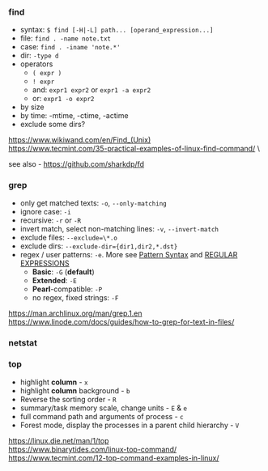 
### find
* syntax: `$ find [-H|-L] path... [operand_expression...]`
* file: `find . -name note.txt`
* case: `find . -iname 'note.*'`
* dir: `-type d`
* operators
   * `( expr )`
   * `! expr`
   * and: `expr1 expr2` or `expr1 -a expr2`
   * or: `expr1 -o expr2`
* by size
* by time: -mtime, -ctime, -actime
* exclude some dirs?

https://www.wikiwand.com/en/Find_(Unix) \
https://www.tecmint.com/35-practical-examples-of-linux-find-command/ \

see also - https://github.com/sharkdp/fd

### grep
* only get matched texts: `-o`, `--only-matching`
* ignore case: `-i`
* recursive: `-r` or `-R`
* invert match, select non-matching lines: `-v`, `--invert-match`
* exclude files: `--exclude=\*.o`
* exclude dirs: `--exclude-dir={dir1,dir2,*.dst}`
* regex / user patterns: `-e`. More see [Pattern Syntax](https://man.archlinux.org/man/grep.1.en#Pattern_Syntax) and [REGULAR EXPRESSIONS](https://man.archlinux.org/man/grep.1.en#REGULAR_EXPRESSIONS)
    * **Basic**: `-G` (**default**)
    *  **Extended**: `-E`
    *  **Pearl**-compatible: `-P`
    *  no regex, fixed strings: `-F`

https://man.archlinux.org/man/grep.1.en \
https://www.linode.com/docs/guides/how-to-grep-for-text-in-files/

### netstat

### top
* highlight **column** - `x`
* highlight **column** background - `b`
* Reverse the sorting order - `R`
* summary/task memory scale, change units - `E` & `e`
* full command path and arguments of process - `c`
* Forest mode, display the processes in a parent child hierarchy - `V`

https://linux.die.net/man/1/top <br/>
https://www.binarytides.com/linux-top-command/  <br/>
https://www.tecmint.com/12-top-command-examples-in-linux/

